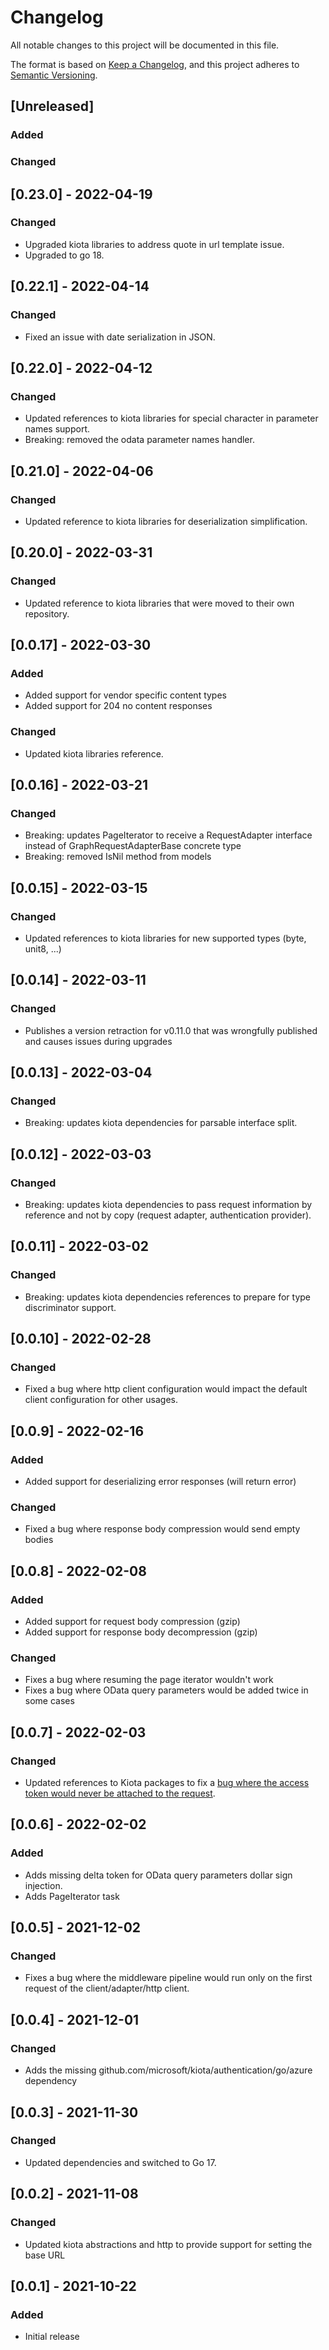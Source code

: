 # Changelog

All notable changes to this project will be documented in this file.

The format is based on [Keep a Changelog](https://keepachangelog.com/en/1.0.0/),
and this project adheres to [Semantic Versioning](https://semver.org/spec/v2.0.0.html).

## [Unreleased]

### Added

### Changed

## [0.23.0] - 2022-04-19

### Changed

- Upgraded kiota libraries to address quote in url template issue.
- Upgraded to go 18.

## [0.22.1] - 2022-04-14

### Changed

- Fixed an issue with date serialization in JSON.

## [0.22.0] - 2022-04-12

### Changed

- Updated references to kiota libraries for special character in parameter names support.
- Breaking: removed the odata parameter names handler.

## [0.21.0] - 2022-04-06

### Changed

- Updated reference to kiota libraries for deserialization simplification.

## [0.20.0] - 2022-03-31

### Changed

- Updated reference to kiota libraries that were moved to their own repository.

## [0.0.17] - 2022-03-30

### Added

- Added support for vendor specific content types
- Added support for 204 no content responses

### Changed

- Updated kiota libraries reference.

## [0.0.16] - 2022-03-21

### Changed

- Breaking: updates PageIterator to receive a RequestAdapter interface instead of GraphRequestAdapterBase concrete type
- Breaking: removed IsNil method from models

## [0.0.15] - 2022-03-15

### Changed

- Updated references to kiota libraries for new supported types (byte, unit8, ...)

## [0.0.14] - 2022-03-11

### Changed

- Publishes a version retraction for v0.11.0 that was wrongfully published and causes issues during upgrades

## [0.0.13] - 2022-03-04

### Changed

- Breaking: updates kiota dependencies for parsable interface split.

## [0.0.12] - 2022-03-03

### Changed

- Breaking: updates kiota dependencies to pass request information by reference and not by copy (request adapter, authentication provider).

## [0.0.11] - 2022-03-02

### Changed

- Breaking: updates kiota dependencies references to prepare for type discriminator support.

## [0.0.10] - 2022-02-28

### Changed

- Fixed a bug where http client configuration would impact the default client configuration for other usages.

## [0.0.9] - 2022-02-16

### Added

- Added support for deserializing error responses (will return error)

### Changed

- Fixed a bug where response body compression would send empty bodies

## [0.0.8] - 2022-02-08

### Added

- Added support for request body compression (gzip)
- Added support for response body decompression (gzip)

### Changed

- Fixes a bug where resuming the page iterator wouldn't work
- Fixes a bug where OData query parameters would be added twice in some cases

## [0.0.7] - 2022-02-03

### Changed

- Updated references to Kiota packages to fix a [bug where the access token would never be attached to the request](https://github.com/microsoft/kiota/pull/1116). 

## [0.0.6] - 2022-02-02

### Added

- Adds missing delta token for OData query parameters dollar sign injection.
- Adds PageIterator task

## [0.0.5] - 2021-12-02

### Changed

- Fixes a bug where the middleware pipeline would run only on the first request of the client/adapter/http client.

## [0.0.4] - 2021-12-01

### Changed

- Adds the missing github.com/microsoft/kiota/authentication/go/azure dependency

## [0.0.3] - 2021-11-30

### Changed

- Updated dependencies and switched to Go 17.

## [0.0.2] - 2021-11-08

### Changed

- Updated kiota abstractions and http to provide support for setting the base URL

## [0.0.1] - 2021-10-22

### Added

- Initial release
